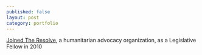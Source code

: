 ```yaml
---
published: false
layout: post
category: portfolio
---
```


[Joined The Resolve](/portfolio/resolve), a humanitarian advocacy organization, as a Legislative Fellow in 2010

<!--more-->